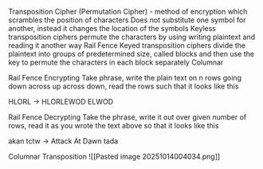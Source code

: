 Transposition Cipher (Permutation Cipher) -  method of encryption which scrambles the position of characters
	Does not substitute one symbol for another, instead it changes the location of the symbols
Keyless transposition ciphers permute the characters by using writing plaintext and reading it another way 
	Rail Fence
Keyed transposition ciphers divide the plaintext into groups of predetermined size, called blocks and then use the key to permute the characters in each block separately
	Columnar 


Rail Fence Encrypting
Take phrase, write the plain text on n rows going down across up across down, read the rows such that it looks like this

HLORL          ->     HLORLEWOD
ELWOD


Rail Fence Decrypting
Take the phrase, write it out over given number of rows, read it as you wrote the text above so that it looks like this 

akan
tctw    ->      Attack At Dawn
tada   




Columnar Transposition 
![[Pasted image 20251014004034.png]]
